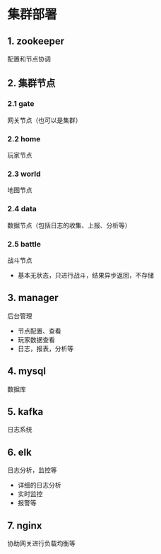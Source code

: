 # 集群部署
## 1. zookeeper
配置和节点协调

## 2. 集群节点
### 2.1 gate
网关节点（也可以是集群）

### 2.2 home 
玩家节点

### 2.3 world 
地图节点

### 2.4 data
数据节点（包括日志的收集、上报、分析等）

### 2.5 battle
战斗节点
- 基本无状态，只进行战斗，结果异步返回，不存储

## 3. manager
后台管理
- 节点配置、查看
- 玩家数据查看
- 日志，报表，分析等

## 4. mysql
数据库

## 5. kafka
日志系统

## 6. elk
日志分析，监控等
- 详细的日志分析
- 实时监控
- 报警等

## 7. nginx
协助网关进行负载均衡等